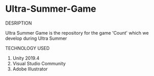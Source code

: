 # Ultra-Summer-Game
DESRIPTION

Ultra Summer Game is the repository for the game 'Count' which we develop during Ultra Summer



TECHNOLOGY USED
1. Unity 2019.4 
2. Visual Studio Community
3. Adobe Illustrator
